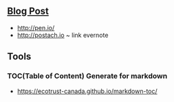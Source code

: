 ## [Blog Post]()

- http://pen.io/
- http://postach.io ~ link evernote

## Tools

### TOC(Table of Content) Generate for markdown

- https://ecotrust-canada.github.io/markdown-toc/
